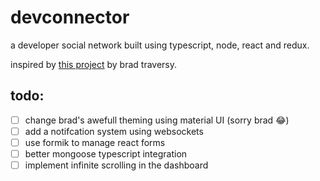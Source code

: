 # devconnector
a developer social network built using typescript, node, react and redux.

inspired by [this project](https://github.com/bradtraversy/devconnector_2.0) by brad traversy.

## todo:
- [ ] change brad's awefull theming using material UI (sorry brad 😂)
- [ ] add a notifcation system using websockets
- [ ] use formik to manage react forms
- [ ] better mongoose typescript integration
- [ ] implement infinite scrolling in the dashboard
